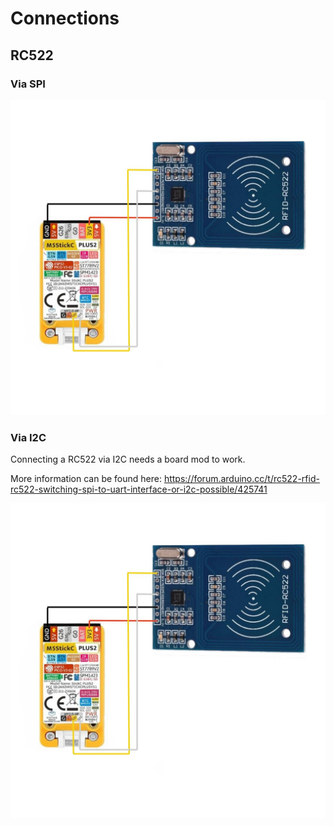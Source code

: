 # Connections

## RC522

### Via SPI

![RC522 M5 Stick RC522 via SPI](rc522_stick.jpg)

### Via I2C

Connecting a RC522 via I2C needs a board mod to work.

More information can be found here: https://forum.arduino.cc/t/rc522-rfid-rc522-switching-spi-to-uart-interface-or-i2c-possible/425741

![RC522 M5 Stick RC522 via I2C](rc522_stick_i2c_needs_board_mod_see_readme.jpg)

